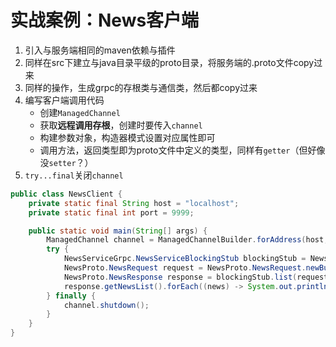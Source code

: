 # 实战案例：News客户端

1. 引入与服务端相同的maven依赖与插件
2. 同样在src下建立与java目录平级的proto目录，将服务端的.proto文件copy过来
3. 同样的操作，生成grpc的存根类与通信类，然后都copy过来
4. 编写客户端调用代码
   - 创建`ManagedChannel`
   - 获取**远程调用存根**，创建时要传入`channel`
   - 构建参数对象，构造器模式设置对应属性即可
   - 调用方法，返回类型即为proto文件中定义的类型，同样有`getter`（但好像没`setter`？）
5. `try...final`关闭`channel`

```java
public class NewsClient {
    private static final String host = "localhost";
    private static final int port = 9999;

    public static void main(String[] args) {
        ManagedChannel channel = ManagedChannelBuilder.forAddress(host, port).usePlaintext().build();
        try {
            NewsServiceGrpc.NewsServiceBlockingStub blockingStub = NewsServiceGrpc.newBlockingStub(channel);
            NewsProto.NewsRequest request = NewsProto.NewsRequest.newBuilder().setDate("20220102").build();
            NewsProto.NewsResponse response = blockingStub.list(request);
            response.getNewsList().forEach((news) -> System.out.println(news.getTitle() + ":" + news.getContent()));
        } finally {
            channel.shutdown();
        }
    }
} 
```

